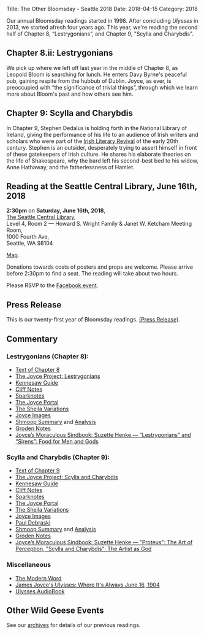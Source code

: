 Title: The Other Bloomsday - Seattle 2018
Date: 2018-04-15
Category: 2018

Our annual Bloomsday readings started in 1998.
After concluding *Ulysses* in 2013, we started afresh four years ago.
This year, we're reading the second half of Chapter 8, “Lestrygonians”,
and Chapter 9, "Scylla and Charybdis".

## Chapter 8.ii: Lestrygonians

We pick up where we left off last year in the middle of Chapter 8,
as Leopold Bloom is searching for lunch.
He enters Davy Byrne's peaceful pub, gaining respite from the hubbub of Dublin.
Joyce, as ever, is preoccupied with “the significance of trivial things”,
through which we learn more about Bloom's past and how others see him.

## Chapter 9: Scylla and Charybdis

In Chapter 9, Stephen Dedalus is holding forth in the National Library of Ireland,
giving the performance of his life to an audience of
Irish writers and scholars who were part of the
[Irish Literary Revival](http://libapps.libraries.uc.edu/exhibits/irish-lit/sample-page/)
of the early 20th century.
Stephen is an outsider, desperately trying to assert himself
in front of these gatekeepers of Irish culture.
He shares his elaborate theories on the life of Shakespeare,
why the bard left his second-best bed to his widow, Anne Hathaway,
and the fatherlessness of Hamlet.

## Reading at the Seattle Central Library, June 16th, 2018

**2:30pm** on **Saturday, June 16th, 2018**, <br>
[The Seattle Central Library](https://www.spl.org/hours-and-locations/central-library), <br>
Level 4, Room 2 — Howard S. Wright Family & Janet W. Ketcham Meeting Room, <br>
1000 Fourth Ave, <br>
Seattle, WA 98104 <br>

[Map](https://maps.google.com/maps?q=1000+Fourth+Avenue,+Seattle,+WA+98104).

Donations towards costs of posters and props are welcome.
Please arrive before 2:30pm to find a seat.
The reading will take about two hours.

Please RSVP to the [Facebook event](https://www.facebook.com/events/TBD/).

## Press Release

This is our twenty-first year of Bloomsday readings.
[(Press Release)]({filename}2018/press-release.md).

## Commentary

### Lestrygonians (Chapter 8):

-   [Text of Chapter 8](http://www.online-literature.com/james_joyce/ulysses/8/)
-   [The Joyce Project: Lestrygonians](http://m.joyceproject.com/chapters/lestry.html)
-   [Kennesaw Guide](http://web.archive.org/web/20120513110015/http://ksumail.kennesaw.edu:80/~mglosup/ulysses/lystrygon.htm)
-   [Cliff Notes](http://www.cliffsnotes.com/literature/u/ulysses/summary-and-analysis/chapter-8)
-   [Sparknotes](http://www.sparknotes.com/lit/ulysses/section8.rhtml)
-   [The Joyce Portal](http://web.archive.org/web/20130409060521/http://www.robotwisdom.com/jaj/ulysses/index.html#lestryg)
-   [The Sheila Variations](http://www.sheilaomalley.com/?p=7580)
-   [Joyce Images](http://www.joyceimages.com/chapter/08/)
-   [Shmoop Summary](http://www.shmoop.com/ulysses-joyce/episode-8-lestrygonians-summary.html) and [Analysis](http://www.shmoop.com/ulysses-joyce/lestrygonians-analysis-summary.html)
-   [Groden Notes](http://www.michaelgroden.com/notes/open08.html)
-   [Joyce’s Moraculous Sindbook: Suzette Henke — “Lestrygonians” and “Sirens”: Food for Men and Gods](https://ohiostatepress.org/books/Complete%20PDFs/Henke%20Joyces/08.pdf)

### Scylla and Charybdis (Chapter 9):

-   [Text of Chapter 9](http://www.online-literature.com/james_joyce/ulysses/9/)
-   [The Joyce Project: Scylla and Charybdis](http://m.joyceproject.com/chapters/scylla.html)
-   [Kennesaw Guide](http://web.archive.org/web/20120618124805/http://ksumail.kennesaw.edu/~mglosup/ulysses/scylla.htm)
-   [Cliff Notes](http://www.cliffsnotes.com/literature/u/ulysses/summary-and-analysis/chapter-9)
-   [Sparknotes](http://www.sparknotes.com/lit/ulysses/section9.rhtml)
-   [The Joyce Portal](http://web.archive.org/web/20130409060521/http://www.robotwisdom.com/jaj/ulysses/index.html#scylla)
-   [The Sheila Variations](http://www.sheilaomalley.com/?p=7581)
-   [Joyce Images](http://www.joyceimages.com/chapter/09/)
-   [Paul Debraski](https://ijustreadaboutthat.wordpress.com/2010/07/26/james-joyce%E2%80%93week-3-ulysses-1922/)
-   [Shmoop Summary](http://www.shmoop.com/ulysses-joyce/episode-9-scylla-and-charybdis-summary.html) and [Analysis](http://www.shmoop.com/ulysses-joyce/scylla-and-charybdis-analysis-summary.html)
-   [Groden Notes](http://www.michaelgroden.com/notes/open09.html)
-   [Joyce’s Moraculous Sindbook: Suzette Henke — "Proteus": The Art of Perception, "Scylla and Charybdis": The Artist as God](https://ohiostatepress.org/books/Complete%20PDFs/Henke%20Joyces/05.pdf)

### Miscellaneous

-   [The Modern Word](http://web.archive.org/web/20150423131232/http://www.themodernword.com/joyce/)
-   [James Joyce's Ulysses: Where It's Always June 16, 1904](http://loki.stockton.edu/~kinsellt/projects/ulysses/ulysses.html)
-   [Ulysses AudioBook](http://archive.org/details/Ulysses-Audiobook)

## Other Wild Geese Events

See our [archives]({filename}/archives.md) for details of our previous readings.
